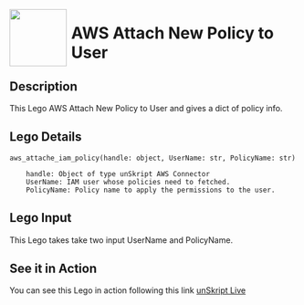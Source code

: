 [<img align="left" src="https://unskript.com/assets/favicon.png" width="100" height="100" style="padding-right: 5px">](https://unskript.com/assets/favicon.png) 
<h1>AWS Attach New Policy to User </h1>

## Description
This Lego AWS Attach New Policy to User and gives a dict of policy info.


## Lego Details

    aws_attache_iam_policy(handle: object, UserName: str, PolicyName: str)

        handle: Object of type unSkript AWS Connector
        UserName: IAM user whose policies need to fetched.
        PolicyName: Policy name to apply the permissions to the user.

## Lego Input
This Lego takes take two input UserName and PolicyName. 


## See it in Action

You can see this Lego in action following this link [unSkript Live](https://unskript.com)